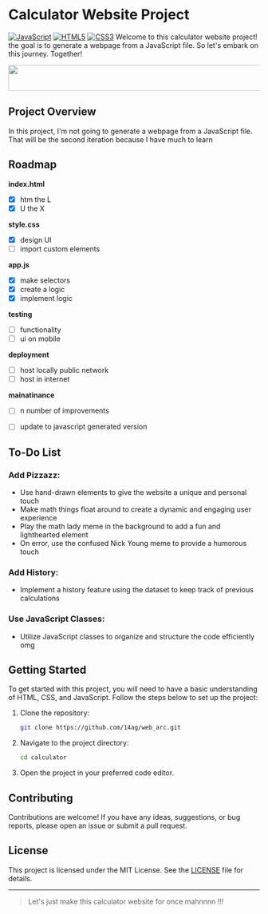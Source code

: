 # Calculator Website Project


[![JavaScript](https://img.shields.io/badge/JavaScript-ES6+-gold?style=flat-square)](https://developer.mozilla.org/en-US/docs/Web/JavaScript) [![HTML5](https://img.shields.io/badge/HTML5-5.3-blue?style=flat-square)](https://developer.mozilla.org/en-US/docs/Web/HTML) [![CSS3](https://img.shields.io/badge/CSS3-3.0-blue?style=flat-square)](https://developer.mozilla.org/en-US/docs/Web/CSS)
Welcome to this calculator website project! the goal is to generate a webpage from a JavaScript file. So let's embark on this journey. Together!

[<img
	src="https://spotify-onmy-readme.vercel.app/api/now-playing.svg"
	width="540"
	height="52"
/>](https://open.spotify.com/user/31go5wvrwm6pevaak4bnefkc2lim)

## Project Overview

In this project, I'm not going to generate a webpage from a JavaScript file.
<span >That will be the second iteration</span> because I have much to learn

## Roadmap
  **index.html**
 - [x] htm the L
 - [x] U the X

  **style.css**
 - [x] design UI
 - [ ] import custom elements

  **app.js**
 - [x] make selectors
 - [x] create a logic
 - [x] implement logic

  **testing** 
 - [ ] functionality
 - [ ] ui on mobile

  **deployment**
 - [ ] host locally public network
 - [ ] host in internet

  **mainatinance**
 - [ ] n number of improvements
 - [ ] update to javascript generated version
  

## To-Do List

### Add Pizzazz:
- Use hand-drawn elements to give the website a unique and personal touch
- Make math things float around to create a dynamic and engaging user experience
- Play the math lady meme in the background to add a fun and lighthearted element
- On error, use the confused Nick Young meme to provide a humorous touch

### Add History:
- Implement a history feature using the dataset to keep track of previous calculations

### Use JavaScript Classes:
- Utilize JavaScript classes to organize and structure the code efficiently omg


## Getting Started

To get started with this project, you will need to have a basic understanding of HTML, CSS, and JavaScript. Follow the steps below to set up the project:

1. Clone the repository:
   ```bash
   git clone https://github.com/14ag/web_arc.git
   ```

2. Navigate to the project directory:
   ```bash
   cd calculator
   ```

3. Open the project in your preferred code editor.


## Contributing

Contributions are welcome! If you have any ideas, suggestions, or bug reports, please open an issue or submit a pull request.


## License

This project is licensed under the MIT License. See the [LICENSE](https://choosealicense.com/licenses/mit/) file for details.

---

   > Let's just make this calculator website for once mahnnnn !!!